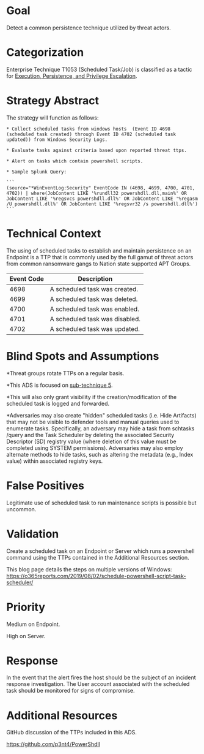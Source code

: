 # Goal
Detect a common persistence technique utilized by threat actors.

# Categorization 
Enterprise Technique T1053 (Scheduled Task/Job) is classified as a tactic for [Execution, Persistence, and Privilege Escalation](https://attack.mitre.org/techniques/T1053/).

# Strategy Abstract
The strategy will function as follows:

	* Collect scheduled tasks from windows hosts  (Event ID 4698 (scheduled task created) through Event ID 4702 (scheduled task updated)) from Windows Security Logs.
 
	* Evaluate tasks against criteria based upon reported threat ttps.
 
	* Alert on tasks which contain powershell scripts.
	
	* Sample Splunk Query:
 
	```
	(source="*WinEventLog:Security" EventCode IN (4698, 4699, 4700, 4701, 4702)) | where(JobContent LIKE '%rundll32 powershdll.dll,main%' OR JobContent LIKE '%regsvcs powershdll.dll%' OR JobContent LIKE '%regasm /U powershdll.dll%' OR JobContent LIKE '%regsvr32 /s powershdll.dll%')
	```
	
# Technical Context
The using of scheduled tasks to establish and maintain persistence on an Endpoint is a TTP that is commonly used by the full gamut of threat actors from common ransomware gangs to Nation state supported APT Groups.

|Event Code|Description|
|----------|----------|
4698|A scheduled task was created.|
4699|A scheduled task was deleted.|
4700|A scheduled task was enabled.|
4701|A scheduled task was disabled.|
4702|A scheduled task was updated.|

# Blind Spots and Assumptions
*Threat groups rotate TTPs on a regular basis.

*This ADS is focused on [sub-technique 5](https://attack.mitre.org/techniques/T1053/005/).

*This will also only grant visibility if the creation/modification of the scheduled task is logged and forwarded. 

*Adversaries may also create "hidden" scheduled tasks (i.e. Hide Artifacts) that may not be visible to defender tools and manual queries used to enumerate tasks. Specifically, an adversary may hide a task from schtasks /query and the Task Scheduler by deleting the associated Security Descriptor (SD) registry value (where deletion of this value must be completed using SYSTEM permissions). Adversaries may also employ alternate methods to hide tasks, such as altering the metadata (e.g., Index value) within associated registry keys.

# False Positives
Legitimate use of scheduled task to run maintenance scripts is possible but uncommon.


# Validation
Create a scheduled task on an Endpoint or Server which runs a powershell command using the TTPs contained in the Additional Resources section.

This blog page details the steps on multiple versions of Windows:
https://o365reports.com/2019/08/02/schedule-powershell-script-task-scheduler/

# Priority
Medium on Endpoint.

High on Server.

# Response
In the event that the alert fires the host should be the subject of an incident response investigation. The User account associated with the scheduled task should be monitored for signs of compromise.

# Additional Resources
GitHub discussion of the TTPs included in this ADS.

https://github.com/p3nt4/PowerShdll
